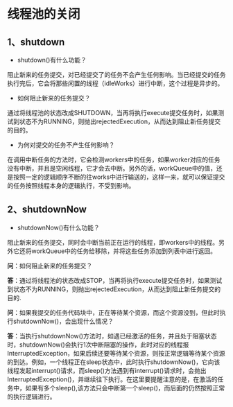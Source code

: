 # 线程池的关闭

## 1、shutdown

* shutdown\(\)有什么功能？

阻止新来的任务提交，对已经提交了的任务不会产生任何影响。当已经提交的任务执行完后，它会将那些闲置的线程（idleWorks）进行中断，这个过程是异步的。

* 如何阻止新来的任务提交？

通过将线程池的状态改成SHUTDOWN，当再将执行execute提交任务时，如果测试到状态不为RUNNING，则抛出rejectedExecution，从而达到阻止新任务提交的目的。

* 为何对提交的任务不产生任何影响？

在调用中断任务的方法时，它会检测workers中的任务，如果worker对应的任务没有中断，并且是空闲线程，它才会去中断。另外的话，workQueue中的值，还是按照一定的逻辑顺序不断的往works中进行输送的，这样一来，就可以保证提交的任务按照线程本身的逻辑执行，不受到影响。

## 2、shutdownNow

* shutdownNow\(\)有什么功能？

阻止新来的任务提交，同时会中断当前正在运行的线程，即workers中的线程。另外它还将workQueue中的任务给移除，并将这些任务添加到列表中进行返回。

**问**：如何阻止新来的任务提交？

**答**：通过将线程池的状态改成STOP，当再将执行execute提交任务时，如果测试到状态不为RUNNING，则抛出rejectedExecution，从而达到阻止新任务提交的目的.

**问**：如果我提交的任务代码块中，正在等待某个资源，而这个资源没到，但此时执行shutdownNow\(\)，会出现什么情况？

**答**：当执行shutdownNow\(\)方法时，如遇已经激活的任务，并且处于阻塞状态时，shutdownNow\(\)会执行1次中断阻塞的操作，此时对应的线程报InterruptedException，如果后续还要等待某个资源，则按正常逻辑等待某个资源的到达。例如，一个线程正在sleep状态中，此时执行shutdownNow\(\)，它向该线程发起interrupt\(\)请求，而sleep\(\)方法遇到有interrupt\(\)请求时，会抛出InterruptedException\(\)，并继续往下执行。在这里要提醒注意的是，在激活的任务中，如果有多个sleep\(\),该方法只会中断第一个sleep\(\)，而后面的仍然按照正常的执行逻辑进行。

